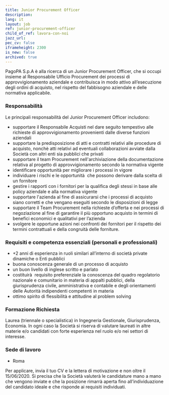 ```yaml
---
title: Junior Procurement Officer
description:
lang: it
layout: job
ref: junior-procurement-officer
child_of_ref: lavora-con-noi
jazz_url: 
pec_cv: false
iframeheight: 2300
is_new: false
archived: true
---
```


PagoPA S.p.A è alla ricerca di un Junior Procurement Officer, che si occupi insieme al Responsabile Ufficio Procurement dei processi di approvvigionamento aziendale e contribuisca in modo attivo all’esecuzione degli ordini di acquisto, nel rispetto del fabbisogno aziendale e delle normativa applicabile.


### Responsabilità 

Le principali responsabilità del Junior Procurement Officer includono:
* supportare il Responsabile Acquisti nel dare seguito tempestivo alle richieste di approvvigionamento provenienti dalle diverse funzioni aziendali
* supportare la predisposizione di atti e contratti relativi alle procedure di acquisto, nonchè atti relativi ad eventuali collaborazioni avviate dalla Società con altri enti sia pubblici che privati
* supportare il team Procurement nell'archiviazione della documentazione relativa al progetto di approvvigionamento secondo la normativa vigente
* identificare opportunità per migliorare i processi in vigore
* individuare i rischi e le opportunità  che possono derivare dalla scelta di un fornitore
* gestire i rapporti con i fornitori per la qualifica degli stessi in base alle policy aziendale e alla normativa vigente
* supportare l'azienda al fine di assicurarsi che i processi di acquisto siano corretti e che vengano eseguiti secondo le disposizioni di legge
* supportare il Team Procurement nella richieste d’offerta e nei processi di negoziazione al fine di garantire il più opportuno acquisto in termini di benefici economici e qualitativi per l’azienda
* svolgere le opportune azioni nei confronti dei fornitori per il rispetto dei termini contrattuali e della congruità delle forniture.


### Requisiti e competenza essenziali (personali e professionali)

* +2 anni di esperienza in ruoli similari all’interno di società private dinamiche o Enti pubblici
* buona conoscenza generale di un processo di acquisto
* un buon livello di inglese scritto e parlato
* costituirà  requisito preferenziale la conoscenza del quadro regolatorio nazionale e comunitario in materia di appalti pubblici, della giurisprudenza civile, amministrativa e contabile e degli orientamenti delle Autorità indipendenti competenti in materia
* ottimo spirito di flessibilità e attitudine al problem solving


### Formazione Richiesta

Laurea (triennale o specialistica) in Ingegneria Gestionale, Giurisprudenza, Economia. In ogni caso la Società si riserva di valutare laureati in altre materie e/o candidati con forte esperienza nel ruolo e/o nei settori di interesse.
  

### Sede di lavoro

* Roma

Per applicare, invia il tuo CV e la lettera di motivazione e non oltre il 15/06/2020.  Si precisa che la Società valuterà le candidature mano a mano che vengono inviate e che la posizione rimarrà aperta fino all’individuazione del candidato ideale e che risponde ai requisiti individuati.

